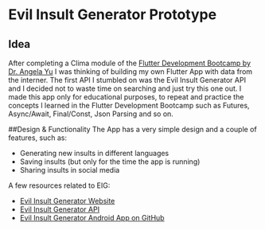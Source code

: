 # Evil Insult Generator Prototype



## Idea
After completing a Clima module of the [Flutter Development Bootcamp by Dr. Angela Yu](https://www.udemy.com/course/flutter-bootcamp-with-dart/) I was thinking of building my own Flutter App with data from the interner. The first API I stumbled on was the Evil Insult Generator API and I decided not to waste time on searching and just try this one out. I made this app only for educational purposes, to repeat and practice the concepts I learned in the Flutter Development Bootcamp such as Futures, Async/Await, Final/Const, Json Parsing and so on.

##Design & Functionality 
The App has a very simple design and a couple of features, such as:
- Generating new insults in different languages
- Saving insults (but only for the time the app is running)
- Sharing insults in social media

A few resources related to EIG:

- [Evil Insult Generator Website](https://evilinsult.com/)
- [Evil Insult Generator API](https://evilinsult.com/generate_insult.php?lang=en&type=json)
- [Evil Insult Generator Android App on GitHub](https://github.com/EvilInsultGenerator/android-app)

